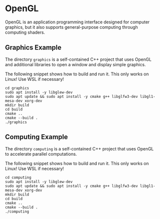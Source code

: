 # OpenGL

OpenGL is an application programming interface designed for computer graphics, but it also supports
general-purpose computing through computing shaders.


## Graphics Example

The directory `graphics` is a self-contained C++ project that uses OpenGL and additional libraries
to open a window and display simple graphics.

The following snippet shows how to build and run it. This only works on Linux! Use WSL if necessary!

```
cd graphics
sudo apt install -y libglew-dev
sudo apt update && sudo apt install -y cmake g++ libglfw3-dev libgl1-mesa-dev xorg-dev
mkdir build
cd build
cmake ..
cmake --build .
./graphics
```


## Computing Example

The directory `computing` is a self-contained C++ project that uses OpenGL to accelerate parallel
computations.

The following snippet shows how to build and run it. This only works on Linux! Use WSL if necessary!

```
cd computing
sudo apt install -y libglew-dev
sudo apt update && sudo apt install -y cmake g++ libglfw3-dev libgl1-mesa-dev xorg-dev
mkdir build
cd build
cmake ..
cmake --build .
./computing
```
